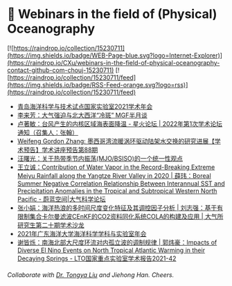 # 🌊 Webinars in the field of (Physical) Oceanography

[![https://raindrop.io/collection/15230711](https://img.shields.io/badge/WEB-Page-blue.svg?logo=Internet-Explorer)](https://raindrop.io/CXu/webinars-in-the-field-of-physical-oceanography-contact-github-com-chouj-15230711) [![https://raindrop.io/collection/15230711/feed](https://img.shields.io/badge/RSS-Feed-orange.svg?logo=rss)](https://raindrop.io/collection/15230711/feed)

<!-- BLOG-POST-LIST:START -->
- [青岛海洋科学与技术试点国家实验室2021学术年会](http://www.qnlm.ac/page?a=14&b=3&c=274&p=detail)
- [李来芳：大气强迫与北大西洋“冷斑” MGF半月谈](https://mp.weixin.qq.com/s/29PqNCLIhprExXiBIw0Kfw)
- [卢著敏：台风产生的内核区域海表面降温 - 星火论坛 | 2022年第1次学术论坛通知（召集人：张翰）](https://mp.weixin.qq.com/s/6V9ulnZR-BZT-V001l3M4g)
- [Weifeng Gordon Zhang: 墨西哥湾流暖涡环驱动陆架水交换的研究进展【学术预告】学术讲座预告第88期](https://mp.weixin.qq.com/s/W6PjErhUN-kvfPLhp-AAoA)
- [汪曙光：关于热带季节内振荡&lpar;MJO/BSISO&rpar;的一个统一性观点](https://mp.weixin.qq.com/s/OtMyPGAY8MzWmNpIJ1nnDA)
- [王立诚：Contribution of Water Vapor in the Record-Breaking Extreme Meiyu Rainfall along the Yangtze River Valley in 2020 | 薛玮：Boreal Summer Negative Correlation Relationship Between Interannual SST and Precipitation Anomalies in the Tropical and Subtropical Western North Pacific - 蔚蓝空间|大气科学论坛](https://mp.weixin.qq.com/s/5EKL9kkN_fqj-HdR4KxMvg)
- [张小娟：海洋热浪的多时间尺度变化特征及其调控因子分析 | 刘志强：基于有限制集合卡尔曼滤波CEnKF的CO2资料同化系统COLA的构建及应用 | 大气所研究生第二十期学术沙龙](https://mp.weixin.qq.com/s/Mtvhl21OU8rsDLHx8DKUSA)
- [2021年广东海洋大学海洋科学学科与实验室年会](https://mp.weixin.qq.com/s/8GYkhR1ilaYLEua9HaIOOA)
- [谢皆烁：南海北部大尺度环流对内孤立波的调制规律 | 郭炜豪：Impacts of Diverse El Nino Events on North Tropical Atlantic Warming in their Decaying Springs - LTO国家重点实验室学术报告2021-42](https://mp.weixin.qq.com/s/oDP2Dlbib2gUp6xLo_TpJw)
<!-- BLOG-POST-LIST:END -->

###### Collaborate with [Dr. Tongya Liu](https://liutongya.github.io/) and Jiehong Han. Cheers.
